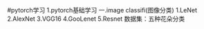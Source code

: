 #pytorch学习
1.pytorch基础学习
一.image classifi(图像分类)
1.LeNet
2.AlexNet
3.VGG16
4.GooLenet
5.Resnet
数据集：五种花朵分类


